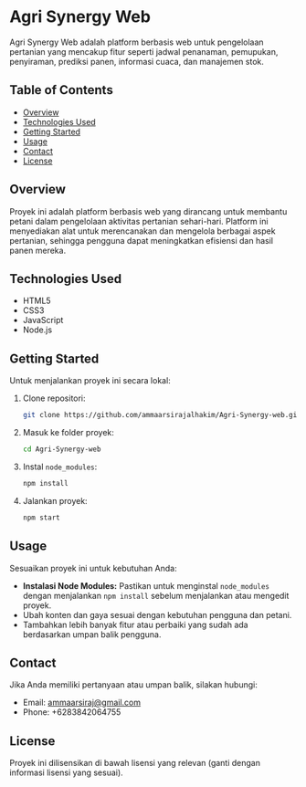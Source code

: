 # Agri Synergy Web

Agri Synergy Web adalah platform berbasis web untuk pengelolaan pertanian yang mencakup fitur seperti jadwal penanaman, pemupukan, penyiraman, prediksi panen, informasi cuaca, dan manajemen stok.

## Table of Contents
- [Overview](#overview)
- [Technologies Used](#technologies-used)
- [Getting Started](#getting-started)
- [Usage](#usage)
- [Contact](#contact)
- [License](#license)

## Overview
Proyek ini adalah platform berbasis web yang dirancang untuk membantu petani dalam pengelolaan aktivitas pertanian sehari-hari. Platform ini menyediakan alat untuk merencanakan dan mengelola berbagai aspek pertanian, sehingga pengguna dapat meningkatkan efisiensi dan hasil panen mereka.

## Technologies Used
- HTML5
- CSS3
- JavaScript
- Node.js

## Getting Started
Untuk menjalankan proyek ini secara lokal:
1. Clone repositori:
    ```bash
    git clone https://github.com/ammaarsirajalhakim/Agri-Synergy-web.git
    ```
2. Masuk ke folder proyek:
    ```bash
    cd Agri-Synergy-web
    ```
3. Instal `node_modules`:
    ```bash
    npm install
    ```
4. Jalankan proyek:
    ```bash
    npm start
    ```

## Usage
Sesuaikan proyek ini untuk kebutuhan Anda:
- **Instalasi Node Modules:** Pastikan untuk menginstal `node_modules` dengan menjalankan `npm install` sebelum menjalankan atau mengedit proyek.
- Ubah konten dan gaya sesuai dengan kebutuhan pengguna dan petani.
- Tambahkan lebih banyak fitur atau perbaiki yang sudah ada berdasarkan umpan balik pengguna.

## Contact
Jika Anda memiliki pertanyaan atau umpan balik, silakan hubungi:
- Email: [ammaarsiraj@gmail.com](mailto:ammaarsiraj@gmail.com)
- Phone: +6283842064755

## License
Proyek ini dilisensikan di bawah lisensi yang relevan (ganti dengan informasi lisensi yang sesuai).
